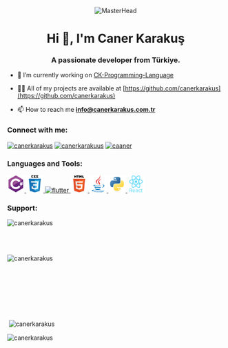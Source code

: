 <p align="center">
  <img src="https://i.imgur.com/YZASx2P.gif" alt="MasterHead">
</p>

<h1 align="center">Hi 👋, I'm Caner Karakuş</h1>
<h3 align="center">A passionate developer from Türkiye.</h3>

- 🔭 I’m currently working on [CK-Programming-Language](https://github.com/CanerKarakus/ck-programming-language-ide)

- 👨‍💻 All of my projects are available at [https://github.com/canerkarakus](https://github.com/canerkarakus)

- 📫 How to reach me **info@canerkarakus.com.tr**

<h3 align="left">Connect with me:</h3>
<p align="left">
<a href="https://linkedin.com/in/canerkarakus" target="blank"><img align="center" src="https://raw.githubusercontent.com/rahuldkjain/github-profile-readme-generator/master/src/images/icons/Social/linked-in-alt.svg" alt="canerkarakus" height="30" width="40" /></a>
<a href="https://instagram.com/canerkarakuus" target="blank"><img align="center" src="https://raw.githubusercontent.com/rahuldkjain/github-profile-readme-generator/master/src/images/icons/Social/instagram.svg" alt="canerkarakuus" height="30" width="40" /></a>
<a href="https://discord.gg/caaner" target="blank"><img align="center" src="https://raw.githubusercontent.com/rahuldkjain/github-profile-readme-generator/master/src/images/icons/Social/discord.svg" alt="caaner" height="30" width="40" /></a>
</p>

<h3 align="left">Languages and Tools:</h3>
<p align="left"> <a href="https://www.w3schools.com/cs/" target="_blank" rel="noreferrer"> <img src="https://raw.githubusercontent.com/devicons/devicon/master/icons/csharp/csharp-original.svg" alt="csharp" width="40" height="40"/> </a> <a href="https://www.w3schools.com/css/" target="_blank" rel="noreferrer"> <img src="https://raw.githubusercontent.com/devicons/devicon/master/icons/css3/css3-original-wordmark.svg" alt="css3" width="40" height="40"/> </a> <a href="https://flutter.dev" target="_blank" rel="noreferrer"> <img src="https://www.vectorlogo.zone/logos/flutterio/flutterio-icon.svg" alt="flutter" width="40" height="40"/> </a> <a href="https://www.w3.org/html/" target="_blank" rel="noreferrer"> <img src="https://raw.githubusercontent.com/devicons/devicon/master/icons/html5/html5-original-wordmark.svg" alt="html5" width="40" height="40"/> </a> <a href="https://www.java.com" target="_blank" rel="noreferrer"> <img src="https://raw.githubusercontent.com/devicons/devicon/master/icons/java/java-original.svg" alt="java" width="40" height="40"/> </a> <a href="https://www.python.org" target="_blank" rel="noreferrer"> <img src="https://raw.githubusercontent.com/devicons/devicon/master/icons/python/python-original.svg" alt="python" width="40" height="40"/> </a> <a href="https://reactjs.org/" target="_blank" rel="noreferrer"> <img src="https://raw.githubusercontent.com/devicons/devicon/master/icons/react/react-original-wordmark.svg" alt="react" width="40" height="40"/> </a> </p>

<h3 align="left">Support:</h3>
<p><a href="https://www.buymeacoffee.com/canerkarakus"> <img align="left" src="https://cdn.buymeacoffee.com/buttons/v2/default-yellow.png" height="50" width="210" alt="canerkarakus" /></a></p><br><br>
<br><br>
<p><img align="left" src="https://github-readme-stats.vercel.app/api/top-langs?username=canerkarakus&show_icons=true&locale=en&layout=compact" alt="canerkarakus" /></p>
<br><br>
<br><br>
<br><br>
<br><br>
<p>&nbsp;<img align="center" src="https://github-readme-stats.vercel.app/api?username=canerkarakus&show_icons=true&locale=en" alt="canerkarakus" /></p>

<p><img align="center" src="https://github-readme-streak-stats.herokuapp.com/?user=canerkarakus&" alt="canerkarakus" /></p>
